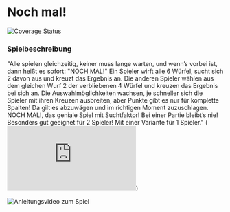 # Noch mal!
[![Coverage Status](https://coveralls.io/repos/github/TomkeV/nochmal/badge.svg?branch=main)](https://coveralls.io/github/TomkeV/nochmal?branch=main)

### Spielbeschreibung
"Alle spielen gleichzeitig, keiner muss lange warten, und wenn’s vorbei ist, dann heißt es sofort: "NOCH MAL!" Ein Spieler wirft alle 6 Würfel, sucht sich 2 davon aus und kreuzt das Ergebnis an. Die anderen Spieler wählen aus dem gleichen Wurf 2 der verbliebenen 4 Würfel und kreuzen das Ergebnis bei sich an. Die Auswahlmöglichkeiten wachsen, je schneller sich die Spieler mit ihren Kreuzen ausbreiten, aber Punkte gibt es nur für komplette Spalten! Da gilt es abzuwägen und im richtigen Moment zuzuschlagen. NOCH MAL!, das geniale Spiel mit Suchtfaktor! Bei einer Partie bleibt’s nie! Besonders gut geeignet für 2 Spieler! Mit einer Variante für 1 Spieler." (![Quelle](https://www.schmidtspiele.de/details/produkt/noch-mal-.html))

![Anleitungsvideo zum Spiel](https://youtu.be/bYpn4tOKQ7A?feature=shared)